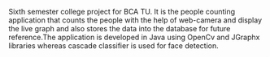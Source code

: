 Sixth semester college project for BCA TU.
It is the people counting application that counts the people with the help of web-camera and display the live graph and also stores the data into the database for future reference.The application is developed in Java using OpenCv and JGraphx libraries whereas cascade classifier is used for face detection.
